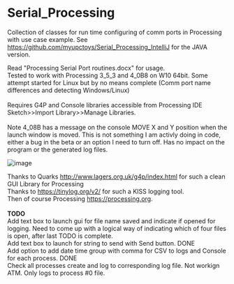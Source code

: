 # Serial_Processing
Collection of classes for run time configuring of comm ports in Processing with use case example. See https://github.com/myupctoys/Serial_Processing_IntelliJ for the JAVA version.

Read "Processing Serial Port routines.docx" for usage. <BR>Tested to work with Processing 3_5_3 and 4_0B8 on W10 64bit. Some attempt started for Linux but by no means complete (Comm port name differences and detecting Windows/Linux)<BR><BR> Requires G4P and Console libraries accessible from Processing IDE Sketch>>Import Library>>Manage Libraries.<BR><BR>
Note 4_08B has a message on the console MOVE X and Y position when the launch window is moved. This is not something I am activly doing in code, either a bug in the beta or an option I need to turn off. Has no impact on the program or the generated log files. 

![image](https://user-images.githubusercontent.com/5317221/168467824-481251d2-5416-43d3-85d8-d551f4b5f918.png)

Thanks to Quarks http://www.lagers.org.uk/g4p/index.html for such a clean GUI Library for Processing<br>
Thanks to https://tinylog.org/v2/ for such a KISS logging tool.<br>
Then of course Processing https://processing.org.
  <BR><BR>
    __TODO__<BR>
Add text box to launch gui for file name saved and indicate if opened for logging. Need to come up with a logical way of indicating which of four files is open, after last TODO is complete.<BR>
Add text box to launch for string to send with Send button. DONE<BR>
Add option to add date time group with comma for CSV to logs and Console for each process. DONE<BR>
Check all processes create and log to corresponding log file. Not workign ATM. Only logs to process #0 file.<BR>
